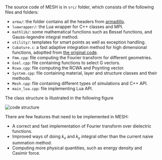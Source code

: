 The source code of MESH is in `src/` folder, which consists of the following files and folders:

* `arma/`: the folder contains all the headers from [armadillo](http://arma.sourceforge.net/).
* `luawrapper/`: the Lua wrapper for C++ classes and MPI.
* `mathlib/`: some mathematical functions such as Bessel functions, and Gauss-legendre integral method.
* `utility/`: templates for smart points as well as exception handling.
* `Cubature.c`: a fast adaptive integration method for high dimensional functions, adoptted from [the original code](http://ab-initio.mit.edu/wiki/index.php/Cubature).
* `Fmm.cpp`: file computing the Fourier transform for different geometries.
* `Gsel.cpp`: file containing functions to select G vectors.
* `Rcwa.cpp`: file computing the RCWA and Poynting vector.
* `System.cpp`: file containing material, layer and structure classes and their methods.
* `Mesh.cpp`: file containing different types of simulations and C++ API.
* `main_lua.cpp`: file implementing Lua API.

The class structure is illustrated in the following figure

![code structure](codeStructure.png)

There are few features that need to be implemented in MESH:


* A correct and fast implementation of Fourier transform over dielectric functions.
* Improved ways of doing $k_x$ and $k_y$ integral other than the current naive summation method.
* Computing more physical quantities, such as energy density and Casimir force.